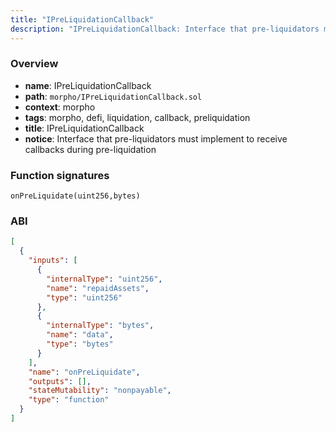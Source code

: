 ```yaml
---
title: "IPreLiquidationCallback"
description: "IPreLiquidationCallback: Interface that pre-liquidators must implement to receive callbacks during pre-liquidation"
---
```


### Overview

- **name**: IPreLiquidationCallback
- **path**: `morpho/IPreLiquidationCallback.sol`
- **context**: morpho
- **tags**: morpho, defi, liquidation, callback, preliquidation
- **title**: IPreLiquidationCallback
- **notice**: Interface that pre-liquidators must implement to receive callbacks during pre-liquidation

### Function signatures

```
onPreLiquidate(uint256,bytes)
```

### ABI

```json
[
  {
    "inputs": [
      {
        "internalType": "uint256",
        "name": "repaidAssets",
        "type": "uint256"
      },
      {
        "internalType": "bytes",
        "name": "data",
        "type": "bytes"
      }
    ],
    "name": "onPreLiquidate",
    "outputs": [],
    "stateMutability": "nonpayable",
    "type": "function"
  }
]
```
